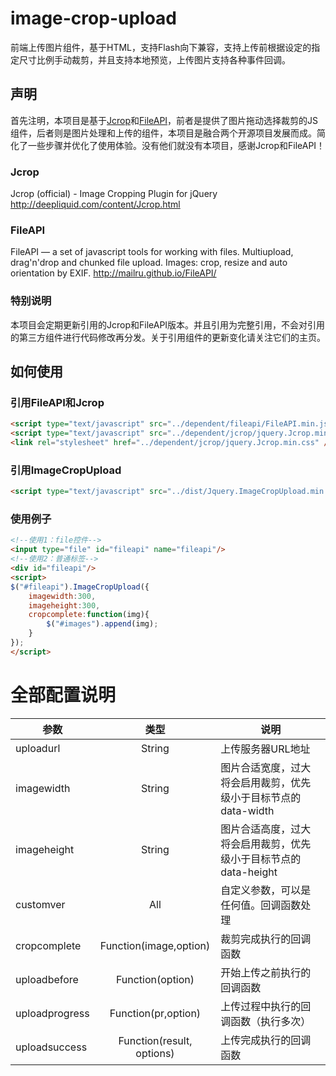 # image-crop-upload
前端上传图片组件，基于HTML，支持Flash向下兼容，支持上传前根据设定的指定尺寸比例手动裁剪，并且支持本地预览，上传图片支持各种事件回调。
## 声明
首先注明，本项目是基于[Jcrop](https://github.com/tapmodo/Jcrop)和[FileAPI](https://github.com/mailru/FileAPI)，前者是提供了图片拖动选择裁剪的JS组件，后者则是图片处理和上传的组件，本项目是融合两个开源项目发展而成。简化了一些步骤并优化了使用体验。没有他们就没有本项目，感谢Jcrop和FileAPI！
### Jcrop
Jcrop (official) - Image Cropping Plugin for jQuery 
http://deepliquid.com/content/Jcrop.html
### FileAPI
FileAPI — a set of javascript tools for working with files. Multiupload, drag'n'drop and chunked file upload. Images: crop, resize and auto orientation by EXIF. 
http://mailru.github.io/FileAPI/
### 特别说明
本项目会定期更新引用的Jcrop和FileAPI版本。并且引用为完整引用，不会对引用的第三方组件进行代码修改再分发。关于引用组件的更新变化请关注它们的主页。
## 如何使用
### 引用FileAPI和Jcrop
```Html
<script type="text/javascript" src="../dependent/fileapi/FileAPI.min.js"></script>
<script type="text/javascript" src="../dependent/jcrop/jquery.Jcrop.min.js"></script>
<link rel="stylesheet" href="../dependent/jcrop/jquery.Jcrop.min.css" />
```
### 引用ImageCropUpload
```Html
<script type="text/javascript" src="../dist/Jquery.ImageCropUpload.min.js"></script>
```
### 使用例子
```Html
<!--使用1：file控件-->
<input type="file" id="fileapi" name="fileapi"/>
<!--使用2：普通标签-->
<div id="fileapi"/>
<script>
$("#fileapi").ImageCropUpload({
	imagewidth:300,
	imageheight:300,
	cropcomplete:function(img){
		$("#images").append(img);
	}
});
</script>
```
# 全部配置说明
|参数        |类型|说明|
|-------- | :----: | --------  |
|uploadurl        |String|上传服务器URL地址|
|imagewidth        |String|图片合适宽度，过大将会启用裁剪，优先级小于目标节点的data-width|
|imageheight        |String|图片合适高度，过大将会启用裁剪，优先级小于目标节点的data-height|
|customver        |All|自定义参数，可以是任何值。回调函数处理 | 
|cropcomplete        |Function(image,option) |裁剪完成执行的回调函数|
|uploadbefore        |Function(option)  |开始上传之前执行的回调函数|
|uploadprogress  |Function(pr,option)|上传过程中执行的回调函数（执行多次）|
|uploadsuccess        |Function(result, options)|上传完成执行的回调函数|
